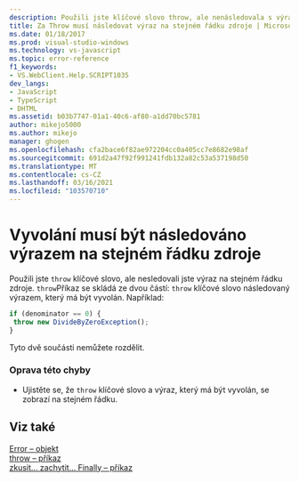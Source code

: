 ```yaml
---
description: Použili jste klíčové slovo throw, ale nenásledovala s výrazem na stejném řádku zdroje.
title: Za Throw musí následovat výraz na stejném řádku zdroje | Microsoft Docs
ms.date: 01/18/2017
ms.prod: visual-studio-windows
ms.technology: vs-javascript
ms.topic: error-reference
f1_keywords:
- VS.WebClient.Help.SCRIPT1035
dev_langs:
- JavaScript
- TypeScript
- DHTML
ms.assetid: b03b7747-01a1-40c6-af80-a1dd70bc5781
author: mikejo5000
ms.author: mikejo
manager: ghogen
ms.openlocfilehash: cfa2bace6f82ae972204cc0a405cc7e8682e98af
ms.sourcegitcommit: 691d2a47f92f991241fdb132a82c53a537198d50
ms.translationtype: MT
ms.contentlocale: cs-CZ
ms.lasthandoff: 03/16/2021
ms.locfileid: "103570710"
---
```

# <a name="throw-must-be-followed-by-an-expression-on-the-same-source-line"></a>Vyvolání musí být následováno výrazem na stejném řádku zdroje
Použili jste `throw` klíčové slovo, ale nesledovali jste výraz na stejném řádku zdroje. `throw`Příkaz se skládá ze dvou částí: `throw` klíčové slovo následovaný výrazem, který má být vyvolán. Například:  
  
```JavaScript  
if (denominator == 0) {  
 throw new DivideByZeroException();  
}  
```  
  
 Tyto dvě součásti nemůžete rozdělit.  
  
### <a name="to-correct-this-error"></a>Oprava této chyby  
  
- Ujistěte se, že `throw` klíčové slovo a výraz, který má být vyvolán, se zobrazí na stejném řádku.  
  
## <a name="see-also"></a>Viz také  
 [Error – objekt](https://developer.mozilla.org/docs/Web/JavaScript/Reference/Global_Objects/Error)   
 [throw – příkaz](https://developer.mozilla.org/docs/Web/JavaScript/Reference/Statements/throw)   
 [zkusit... zachytit... Finally – příkaz](https://developer.mozilla.org/docs/Web/JavaScript/Reference/Statements/try...catch)
